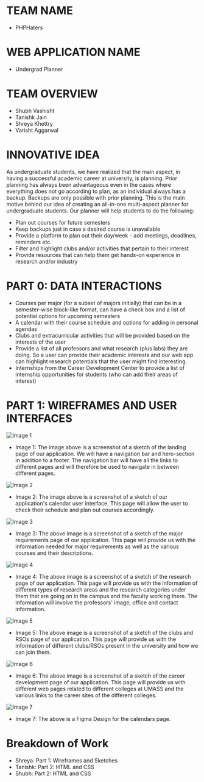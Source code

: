 # TEAM NAME

- PHPHaters

# WEB APPLICATION NAME

- Undergrad Planner

# TEAM OVERVIEW

- Shubh Vashisht
- Tanishk Jain
- Shreya Khettry
- Varisht Aggarwal

# INNOVATIVE IDEA

As undergraduate students, we have realized that the main aspect, in having a successful academic career at university, is planning. Prior planning has always been advantageous even in the cases where everything does not go according to plan, as an individual always has a backup. Backups are only possible with prior planning. This is the main motive behind our idea of creating an all-in-one multi-aspect planner for undergraduate students. Our planner will help students to do the following:

- Plan out courses for future semesters
- Keep backups just in case a desired course is unavailable
- Provide a platform to plan out their day/week - add meetings, deadlines, reminders etc.
- Filter and highlight clubs and/or activities that pertain to their interest
- Provide resources that can help them get hands-on experience in research and/or industry

# PART 0: DATA INTERACTIONS

- Courses per major (for a subset of majors initially) that can be in a semester-wise block-like format, can have a check box and a list of potential options for upcoming semesters
- A calendar with their course schedule and options for adding in personal agendas
- Clubs and extracurricular activities that will be provided based on the interests of the user
- Provide a list of all professors and what research (plus labs) they are doing. So a user can provide their academic interests and our web app can highlight research potentials that the user might find interesting.
- Internships from the Career Development Center to provide a list of internship opportunities for students (who can add their areas of interest)

# PART 1: WIREFRAMES AND USER INTERFACES

![Image 1](../imag/2.jpeg)

- Image 1: The image above is a screenshot of a sketch of the landing page of our application. We will have a navigation bar and hero-section in addition to a footer. The navigation bar will have all the links to different pages and will therefore be used to navigate in between different pages.


![Image 2](../imag/1.jpeg)

- Image 2: The image above is a screenshot of a sketch of our application's calendar user interface. This page will allow the user to check their schedule and plan out courses accordingly.


![Image 3](../imag/6.jpeg)

- Image 3: The above image is a screenshot of a sketch of the major requirements page of our application. This page will provide us with the information needed for major requirements as well as the various courses and their descriptions.


![Image 4](../imag/4.jpeg)

- Image 4: The above image is a screenshot of a sketch of the research page of our application. This page will provide us with the information of different types of research areas and the research categories under them that are going on in the campus and the faculty working there. The information will involve the professors' image, office and contact information.


![Image 5](../imag/3.jpeg)

- Image 5: The above image is a screenshot of a sketch of the clubs and RSOs page of our application. This page will provide us with the information of different clubs/RSOs present in the university and how we can join them.


![Image 6](../imag/5.jpeg)

- Image 6: The above image is a screenshot of a sketch of the career development page of our application. This page will provide us with different web pages related to different colleges at UMASS and the various links to the career sites of the different colleges.


![Image 7](../imag/7.jpeg)

- Image 7: The above is a Figma Design for the calendars page.


# Breakdown of Work

- Shreya: Part 1: Wireframes and Sketches
- Tanishk: Part 2: HTML and CSS
- Shubh: Part 2: HTML and CSS